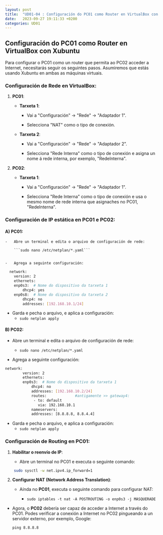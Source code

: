 ```yaml
---
layout: post
title:  "UD01-04 : Configuración do PC01 como Router en VirtualBox con Xubuntu"
date:   2023-09-27 19:11:33 +0200
categories: UD01
---
```



Configuración do PC01 como Router en VirtualBox con Xubuntu
-----------------------------------------------------------

Para configurar o PC01 como un router que permita ao PC02 acceder a
Internet, necesitarás seguir os seguintes pasos. Asumiremos que estás
usando Xubuntu en ambas as máquinas virtuais.

### Configuración de Rede en VirtualBox:

1.  **PC01**:

    -   **Tarxeta 1**:

        -   Vai a "Configuración" -&gt; "Rede" -&gt; "Adaptador 1".

        -   Selecciona "NAT" como o tipo de conexión.

    -   **Tarxeta 2**:

        -   Vai a "Configuración" -&gt; "Rede" -&gt; "Adaptador 2".

        -   Selecciona "Rede Interna" como o tipo de conexión e asigna
            un nome á rede interna, por exemplo, "RedeInterna".

2.  **PC02**:

    -   **Tarxeta 1**:

        -   Vai a "Configuración" -&gt; "Rede" -&gt; "Adaptador 1".

        -   Selecciona "Rede Interna" como o tipo de conexión e usa o
            mesmo nome de rede interna que asignaches no PC01,
            "RedeInterna".

### Configuración de IP estática en PC01 e PC02:

#### A)  **PC01**:

    -   Abre un terminal e edita o arquivo de configuración de rede: 
        
        ```sudo nano /etc/netplan/*.yaml```


    -   Agrega a seguinte configuración:

```bash
  network:
    version: 2
    ethernets:
    enp0s3:  # Nome do dispositivo da tarxeta 1
        dhcp4: yes
    enp0s8:  # Nome do dispositivo da tarxeta 2
        dhcp4: no
        addresses: [192.168.10.1/24]
```

-   Garda e pecha o arquivo, e aplica a configuración:
    -   ```sudo netplan apply```

#### B)  **PC02**:

 -   Abre un terminal e edita o arquivo de configuración de rede:
     -   ```sudo nano /etc/netplan/*.yaml```

 

-   Agrega a seguinte configuración:


```bash
network:
        version: 2
        ethernets:
        enp0s3:  # Nome do dispositivo da tarxeta 1
            dhcp4: no
            addresses: [192.168.10.2/24]
            routes:             #antigamente >> gateway4:
             - to: default
               via: 192.168.10.1
            nameservers:
            addresses: [8.8.8.8, 8.8.4.4]
```
  

-   Garda e pecha o arquivo, e aplica a configuración:
    -   ```sudo netplan apply```

### Configuración de Routing en PC01:

1.  **Habilitar o reenvío de IP**:

    -   Abre un terminal no PC01 e executa o seguinte comando:

```bash
    sudo sysctl -w net.ipv4.ip_forward=1
```

2.  **Configurar NAT (Network Address Translation)**:

    -   Aínda no **PC01**, executa o seguinte comando para configurar NAT:

        -   ```sudo iptables -t nat -A POSTROUTING -o enp0s3 -j MASQUERADE```

- Agora, o **PC02** debería ser capaz de acceder a Internet a través do PC01.
Podes verificar a conexión a Internet no PC02 pingueando a un servidor
externo, por exemplo, Google:

    ```ping 8.8.8.8```

 